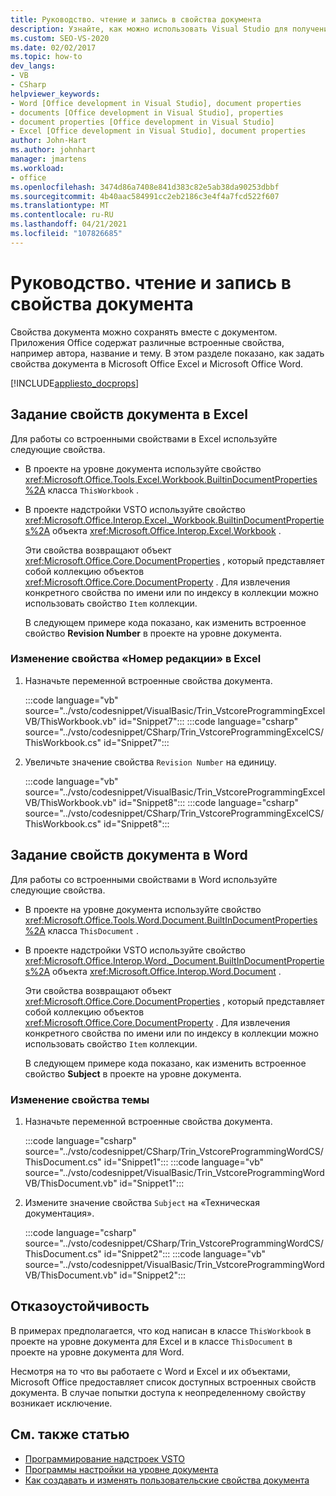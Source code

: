 ```yaml
---
title: Руководство. чтение и запись в свойства документа
description: Узнайте, как можно использовать Visual Studio для получения или задания свойств документа в Microsoft Excel и Microsoft Word.
ms.custom: SEO-VS-2020
ms.date: 02/02/2017
ms.topic: how-to
dev_langs:
- VB
- CSharp
helpviewer_keywords:
- Word [Office development in Visual Studio], document properties
- documents [Office development in Visual Studio], properties
- document properties [Office development in Visual Studio]
- Excel [Office development in Visual Studio], document properties
author: John-Hart
ms.author: johnhart
manager: jmartens
ms.workload:
- office
ms.openlocfilehash: 3474d86a7408e841d383c82e5ab38da90253dbbf
ms.sourcegitcommit: 4b40aac584991cc2eb2186c3e4f4a7fcd522f607
ms.translationtype: MT
ms.contentlocale: ru-RU
ms.lasthandoff: 04/21/2021
ms.locfileid: "107826685"
---
```

# <a name="how-to-read-from-and-write-to-document-properties"></a>Руководство. чтение и запись в свойства документа
  Свойства документа можно сохранять вместе с документом. Приложения Office содержат различные встроенные свойства, например автора, название и тему. В этом разделе показано, как задать свойства документа в Microsoft Office Excel и Microsoft Office Word.

 [!INCLUDE[appliesto_docprops](../vsto/includes/appliesto-docprops-md.md)]

## <a name="set-document-properties-in-excel"></a>Задание свойств документа в Excel
 Для работы со встроенными свойствами в Excel используйте следующие свойства.

- В проекте на уровне документа используйте свойство <xref:Microsoft.Office.Tools.Excel.Workbook.BuiltinDocumentProperties%2A> класса `ThisWorkbook` .

- В проекте надстройки VSTO используйте свойство <xref:Microsoft.Office.Interop.Excel._Workbook.BuiltinDocumentProperties%2A> объекта <xref:Microsoft.Office.Interop.Excel.Workbook> .

  Эти свойства возвращают объект <xref:Microsoft.Office.Core.DocumentProperties> , который представляет собой коллекцию объектов <xref:Microsoft.Office.Core.DocumentProperty> . Для извлечения конкретного свойства по имени или по индексу в коллекции можно использовать свойство `Item` коллекции.

  В следующем примере кода показано, как изменить встроенное свойство **Revision Number** в проекте на уровне документа.

### <a name="to-change-the-revision-number-property-in-excel"></a>Изменение свойства «Номер редакции» в Excel

1. Назначьте переменной встроенные свойства документа.

     :::code language="vb" source="../vsto/codesnippet/VisualBasic/Trin_VstcoreProgrammingExcelVB/ThisWorkbook.vb" id="Snippet7":::
     :::code language="csharp" source="../vsto/codesnippet/CSharp/Trin_VstcoreProgrammingExcelCS/ThisWorkbook.cs" id="Snippet7":::

2. Увеличьте значение свойства `Revision Number` на единицу.

     :::code language="vb" source="../vsto/codesnippet/VisualBasic/Trin_VstcoreProgrammingExcelVB/ThisWorkbook.vb" id="Snippet8":::
     :::code language="csharp" source="../vsto/codesnippet/CSharp/Trin_VstcoreProgrammingExcelCS/ThisWorkbook.cs" id="Snippet8":::

## <a name="set-document-properties-in-word"></a>Задание свойств документа в Word
 Для работы со встроенными свойствами в Word используйте следующие свойства.

- В проекте на уровне документа используйте свойство <xref:Microsoft.Office.Tools.Word.Document.BuiltInDocumentProperties%2A> класса `ThisDocument` .

- В проекте надстройки VSTO используйте свойство <xref:Microsoft.Office.Interop.Word._Document.BuiltInDocumentProperties%2A> объекта <xref:Microsoft.Office.Interop.Word.Document> .

  Эти свойства возвращают объект <xref:Microsoft.Office.Core.DocumentProperties> , который представляет собой коллекцию объектов <xref:Microsoft.Office.Core.DocumentProperty> . Для извлечения конкретного свойства по имени или по индексу в коллекции можно использовать свойство `Item` коллекции.

  В следующем примере кода показано, как изменить встроенное свойство **Subject** в проекте на уровне документа.

### <a name="to-change-the-subject-property"></a>Изменение свойства темы

1. Назначьте переменной встроенные свойства документа.

     :::code language="csharp" source="../vsto/codesnippet/CSharp/Trin_VstcoreProgrammingWordCS/ThisDocument.cs" id="Snippet1":::
     :::code language="vb" source="../vsto/codesnippet/VisualBasic/Trin_VstcoreProgrammingWordVB/ThisDocument.vb" id="Snippet1":::

2. Измените значение свойства `Subject` на «Техническая документация».

     :::code language="csharp" source="../vsto/codesnippet/CSharp/Trin_VstcoreProgrammingWordCS/ThisDocument.cs" id="Snippet2":::
     :::code language="vb" source="../vsto/codesnippet/VisualBasic/Trin_VstcoreProgrammingWordVB/ThisDocument.vb" id="Snippet2":::

## <a name="robust-programming"></a>Отказоустойчивость
 В примерах предполагается, что код написан в классе `ThisWorkbook` в проекте на уровне документа для Excel и в классе `ThisDocument` в проекте на уровне документа для Word.

 Несмотря на то что вы работаете с Word и Excel и их объектами, Microsoft Office предоставляет список доступных встроенных свойств документа. В случае попытки доступа к неопределенному свойству возникает исключение.

## <a name="see-also"></a>См. также статью
- [Программирование надстроек VSTO](../vsto/programming-vsto-add-ins.md)
- [Программы настройки на уровне документа](../vsto/programming-document-level-customizations.md)
- [Как создавать и изменять пользовательские свойства документа](../vsto/how-to-create-and-modify-custom-document-properties.md)
